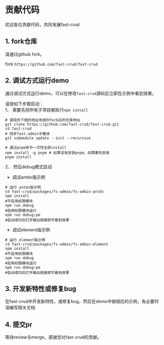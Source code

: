 # 贡献代码
欢迎各位贡献代码，共同发展fast-crud

## 1. fork仓库
请通过github fork。

fork `https://github.com/fast-crud/fast-crud`      

## 2. 调试方式运行demo
通过调试方式运行demo，可以在修改`fast-crud`源码后立即在示例中看到效果。

请按如下步骤启动：    
1、 需要先将所有子项目都执行`npm install`
```shell script
# 请将你下面的地址改成你fork后的仓库地址
git clone https://github.com/fast-crud/fast-crud.git
cd fast-crud
# 同步fast-admin子模块
git submodule update --init --recursive

# 通过pnpm命令一次性全部install
npm install -g pnpm # 如果没有安装pnpm，则需要先安装
pnpm install

```

2、 然后debug模式启动

* 调试antdv版示例
```shell script
# 运行 antdv版示例
cd fast-crud/packages/fs-admin/fs-admin-antdv  
npm install  
#不启用权限模块
npm run debug
#启用权限模块运行
npm run debug:pm
#启动成功后打开输出链接即可看到效果
```

* 调试element版示例
```shell script
# 运行 element版示例
cd fast-crud/packages/fs-admin/fs-admin-element  
npm install  
#不启用权限模块
npm run debug
#启用权限模块运行
npm run debug:pm
#启动成功后打开输出链接即可看到效果
```


## 3. 开发新特性或修复bug
在fast-crud中开发新特性，或修复bug，然后在demo中做相应的示例，有必要时请编写相关文档

## 4. 提交pr
等待review与merge，感谢您对fast-crud的贡献。


